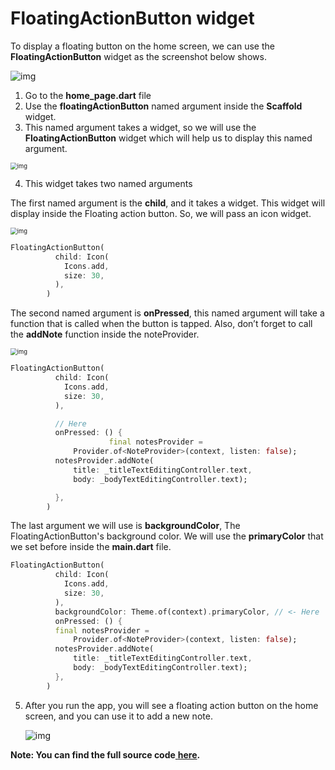 # **FloatingActionButton** widget

To display a floating button on the home screen, we can use the **FloatingActionButton** widget as the screenshot below shows.

![img](https://lh3.googleusercontent.com/fKdEk6ZavZPBMiIXW4j6Amf5klQpCkq1BdBieGUTwAeEnnwpN-pWKwDTwEXuyx4TWbY1jqqEoTaJbJxiass3zEqaVLeF8nssW72FEh2Wq4KjDCFrYYxLpXoXm7yfIWM-rxnCnF-i)

1. Go to the **home_page.dart** file
2. Use the **floatingActionButton** named argument inside the **Scaffold** widget.
3. This named argument takes a widget, so we will use the **FloatingActionButton** widget which will help us to display this named argument.

<img src="https://lh5.googleusercontent.com/H5ogw5RLbv-JYe_NcblkOAuczOKV3riBGYfgC7xG04AeIJiEG6bmiA6ewr6920KfvsMaHccaQOFcZxCTJho4gPVuzjddruMiDdx-5uWbZtTfNlFAcdmIdEAjnATzfe1MCJYYi58L" alt="img" style="zoom:67%;" />

4. This widget takes two named arguments

The first named argument is the **child**, and it takes a widget. This widget will display inside the Floating action button. So, we will pass an icon widget.

<img src="https://lh6.googleusercontent.com/_Foqjf7A8bULDRrFuvhLoZgP7USMdUwwnviBso16QiN8F-Ds1vtfSAU_DgJd9Zz51t0yWK_aSx5v6VHcaVTiCJIGNgt8BYU1A4F3naXsG0T-rYf1zwgVpAnbjOWy4c0rnmvi-C8g" alt="img" style="zoom:67%;" />

```dart
FloatingActionButton(
          child: Icon(
            Icons.add,
            size: 30,
          ),
        )
```

The second named argument is **onPressed**, this named argument will take a function that is called when the button is tapped. Also, don’t forget to call the **addNote** function inside the noteProvider.

<img src="https://lh3.googleusercontent.com/kYgvE5iLhBmlBHh0frEDRQrD8TBKLQFtVdNGNop_9sKl-2Su5NGICn_WyYBqnr3YPnjypdQaZ_BfimDLmr21R0EerCZqzuP6hvAFnuVN604j4L3-3y3uHOCR7a6YCETw9WVHvFCf" alt="img" style="zoom:67%;" />

```dart
FloatingActionButton(
          child: Icon(
            Icons.add,
            size: 30,
          ),

          // Here
          onPressed: () {
                      final notesProvider =
              Provider.of<NoteProvider>(context, listen: false);
          notesProvider.addNote(
              title: _titleTextEditingController.text,
              body: _bodyTextEditingController.text);

          },
        )
```

The last argument we will use is **backgroundColor**, The FloatingActionButton's background color. We will use the **primaryColor** that we set before inside the **main.dart** file.

```dart
FloatingActionButton(
          child: Icon(
            Icons.add,
            size: 30,
          ),
          backgroundColor: Theme.of(context).primaryColor, // <- Here
          onPressed: () {
          final notesProvider =
              Provider.of<NoteProvider>(context, listen: false);
          notesProvider.addNote(
              title: _titleTextEditingController.text,
              body: _bodyTextEditingController.text);
          },
        )
```

5. After you run the app, you will see a floating action button on the home screen, and you can use it to add a new note.

   ![img](https://lh3.googleusercontent.com/vx8kr5agLQcrsL-w6hdpYXHMQOn4-O_SoYaUToPoUgfjgYVNwYP_LsWheiPHE9MJl3R64qz6yr3Y-TA2AtKJQBfrfmbpG1XabNzdMkM1FwMYH_VmIn3rrlp1e1-Qz5LdtKWWY2Yr)

**Note: You can find the full source code**[ **here**](https://github.com/JoinCODED/Demo-Flutter-NotesApp-Provider-GoRouter)**.**
